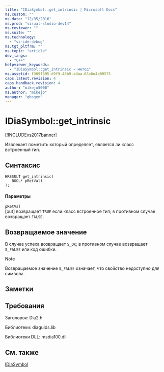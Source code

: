 ```yaml
---
title: "IDiaSymbol::get_intrinsic | Microsoft Docs"
ms.custom: ""
ms.date: "12/05/2016"
ms.prod: "visual-studio-dev14"
ms.reviewer: ""
ms.suite: ""
ms.technology: 
  - "vs-ide-debug"
ms.tgt_pltfrm: ""
ms.topic: "article"
dev_langs: 
  - "C++"
helpviewer_keywords: 
  - "IDiaSymbol::get_intrinsic - метод"
ms.assetid: f969f595-d9f9-48b9-adaa-63a6e4e09575
caps.latest.revision: 4
caps.handback.revision: 4
author: "mikejo5000"
ms.author: "mikejo"
manager: "ghogen"
---
```

# IDiaSymbol::get_intrinsic
[!INCLUDE[vs2017banner](../../code-quality/includes/vs2017banner.md)]

Извлекает пометить который определяет, является ли класс встроенный тип.  
  
## Синтаксис  
  
```cpp#  
HRESULT get_intrinsic(   
   BOOL* pRetVal)  
);  
```  
  
#### Параметры  
 `pRetVal`  
 \[out\] возвращает `TRUE` если класс встроенное тип; в противном случае возвращает  `FALSE`.  
  
## Возвращаемое значение  
 В случае успеха возвращает `S_OK`; в противном случае возвращает  `S_FALSE` или код ошибки.  
  
> [!NOTE]
>  Возвращаемое значение  `S_FALSE` означает, что свойство недоступно для символа.  
  
## Заметки  
  
## Требования  
 Заголовок: Dia2.h  
  
 Библиотеки: diaguids.lib  
  
 Библиотеки DLL: msdia100.dll  
  
## См. также  
 [IDiaSymbol](../../debugger/debug-interface-access/idiasymbol.md)